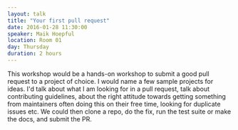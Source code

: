 ```yaml
---
layout: talk
title: "Your first pull request"
date: 2016-01-28 11:30:00
speaker: Maik Hoepful
location: Room 01
day: Thursday
duration: 2 hours
---
```


This workshop would be a hands-on workshop to submit a good pull request to a
project of choice. I would name a few sample projects for ideas.  I'd talk
about what I am looking for in a pull request, talk about contributing
guidelines, about the right attitude towards getting something from maintainers
often doing this on their free time, looking for duplicate issues etc.  We
could then clone a repo, do the fix, run the test suite or make the docs, and
submit the PR.
